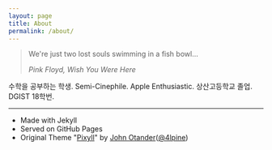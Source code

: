 ```yaml
---
layout: page
title: About
permalink: /about/
---
```


<blockquote>
  <p>
  We're just two lost souls swimming in a fish bowl...
  </p>
  <footer><cite title = "Pink Floyd, Wish You Were Here">Pink Floyd, Wish You Were Here</cite></footer>
</blockquote>


수학을 공부하는 학생. Semi-Cinephile. Apple Enthusiastic. 상산고등학교 졸업. DGIST 18학번.

---
- Made with Jekyll
- Served on GitHub Pages
- Original Theme "[Pixyll](https://github.com/johnotander/pixyll)" by [John Otander](http://johnotander.com)([@4lpine](https://twitter.com/4lpine))

